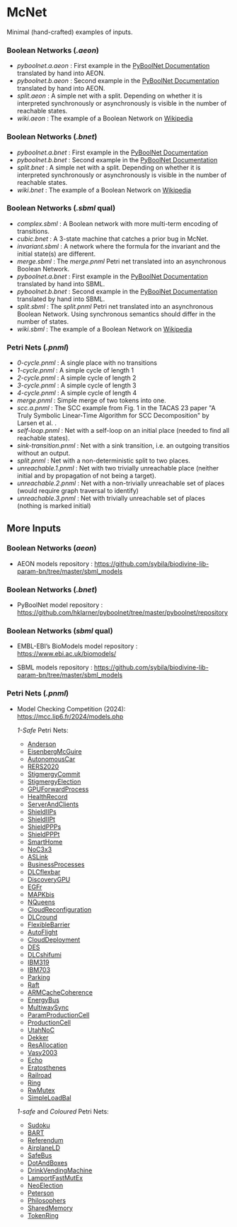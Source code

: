 # McNet

Minimal (hand-crafted) examples of inputs.

### Boolean Networks (*.aeon*)

- *pyboolnet.a.aeon* : First example in the
  [PyBoolNet Documentation](https://pyboolnet.readthedocs.io/en/master/quickstart.html)
  translated by hand into AEON.
- *pyboolnet.b.aeon* : Second example in the
  [PyBoolNet Documentation](https://pyboolnet.readthedocs.io/en/master/quickstart.html)
  translated by hand into AEON.
- *split.aeon* : A simple net with a split. Depending on whether it is
  interpreted synchronously or asynchronously is visible in the number of
  reachable states.
- *wiki.aeon* : The example of a Boolean Network on
  [Wikipedia](https://en.wikipedia.org/wiki/Boolean_network#/media/File:Hou710_BooleanNetwork.svg)

### Boolean Networks (*.bnet*)

- *pyboolnet.a.bnet* : First example in the
  [PyBoolNet Documentation](https://pyboolnet.readthedocs.io/en/master/quickstart.html)
- *pyboolnet.b.bnet* : Second example in the
  [PyBoolNet Documentation](https://pyboolnet.readthedocs.io/en/master/quickstart.html)
- *split.bnet* : A simple net with a split. Depending on whether it is
  interpreted synchronously or asynchronously is visible in the number of
  reachable states.
- *wiki.bnet* : The example of a Boolean Network on
  [Wikipedia](https://en.wikipedia.org/wiki/Boolean_network#/media/File:Hou710_BooleanNetwork.svg)

### Boolean Networks (*.sbml* qual)

- *complex.sbml* : A Boolean network with more multi-term encoding of transitions.
- *cubic.bnet* : A 3-state machine that catches a prior bug in McNet.
- *invariant.sbml* : A network where the formula for the invariant and the initial state(s)
   are different.
- *merge.sbml* : The *merge.pnml* Petri net translated into an asynchronous Boolean
  Network.
- *pyboolnet.a.bnet* : First example in the
  [PyBoolNet Documentation](https://pyboolnet.readthedocs.io/en/master/quickstart.html)
  translated by hand into SBML.
- *pyboolnet.b.bnet* : Second example in the
  [PyBoolNet Documentation](https://pyboolnet.readthedocs.io/en/master/quickstart.html)
  translated by hand into SBML.
- *split.sbml* : The *split.pnml* Petri net translated into an asynchronous Boolean
  Network. Using synchronous semantics should differ in the number of states.
- *wiki.sbml* : The example of a Boolean Network on
  [Wikipedia](https://en.wikipedia.org/wiki/Boolean_network#/media/File:Hou710_BooleanNetwork.svg)

### Petri Nets (*.pnml*)

- *0-cycle.pnml* : A single place with no transitions
- *1-cycle.pnml* : A simple cycle of length 1
- *2-cycle.pnml* : A simple cycle of length 2
- *3-cycle.pnml* : A simple cycle of length 3
- *4-cycle.pnml* : A simple cycle of length 4
- *merge.pnml* : Simple merge of two tokens into one.
- *scc.a.pnml* : The SCC example from Fig. 1 in the TACAS 23 paper "A Truly Symbolic Linear-Time
  Algorithm for SCC Decomposition" by Larsen et al. .
- *self-loop.pnml* : Net with a self-loop on an initial place
  (needed to find all reachable states).
- *sink-transition.pnml* : Net with a sink transition, i.e. an outgoing
  transitios without an output.
- *split.pnml* : Net with a non-deterministic split to two places.
- *unreachable.1.pnml* : Net with two trivially unreachable place
  (neither initial and by propagation of not being a target).
- *unreachable.2.pnml* : Net with a non-trivially unreachable set of places
  (would require graph traversal to identify)
- *unreachable.3.pnml* : Net with trivially unreachable set of places
  (nothing is marked initial)

## More Inputs

### Boolean Networks (*aeon*)

- AEON models repository :
  https://github.com/sybila/biodivine-lib-param-bn/tree/master/sbml_models

### Boolean Networks (*.bnet*)

- PyBoolNet model repository :
  https://github.com/hklarner/pyboolnet/tree/master/pyboolnet/repository

### Boolean Networks (*sbml* qual)

- EMBL-EBI’s BioModels model repository :
  https://www.ebi.ac.uk/biomodels/

- SBML models repository :
  https://github.com/sybila/biodivine-lib-param-bn/tree/master/sbml_models

### Petri Nets (*.pnml*)

- Model Checking Competition (2024): https://mcc.lip6.fr/2024/models.php

  *1-Safe* Petri Nets:
  - [Anderson](https://mcc.lip6.fr/2024/archives/Anderson-pnml.tar.gz)
  - [EisenbergMcGuire](https://mcc.lip6.fr/2024/archives/EisenbergMcGuire-pnml.tar.gz)
  - [AutonomousCar](https://mcc.lip6.fr/2024/archives/AutonomousCar-pnml.tar.gz)
  - [RERS2020](https://mcc.lip6.fr/2024/archives/RERS2020-pnml.tar.gz)
  - [StigmergyCommit](https://mcc.lip6.fr/2024/archives/StigmergyCommit-pnml.tar.gz)
  - [StigmergyElection](https://mcc.lip6.fr/2024/archives/StigmergyElection-pnml.tar.gz)
  - [GPUForwardProcess](https://mcc.lip6.fr/2024/archives/GPUForwardProgress-pnml.tar.gz)
  - [HealthRecord](https://mcc.lip6.fr/2024/archives/HealthRecord-pnml.tar.gz)
  - [ServerAndClients](https://mcc.lip6.fr/2024/archives/ServersAndClients-pnml.tar.gz)
  - [ShieldIIPs](https://mcc.lip6.fr/2024/archives/ShieldIIPs-pnml.tar.gz)
  - [ShieldIIPt](https://mcc.lip6.fr/2024/archives/ShieldIIPt-pnml.tar.gz)
  - [ShieldPPPs](https://mcc.lip6.fr/2024/archives/ShieldPPPs-pnml.tar.gz)
  - [ShieldPPPt](https://mcc.lip6.fr/2024/archives/ShieldPPPt-pnml.tar.gz)
  - [SmartHome](https://mcc.lip6.fr/2024/archives/SmartHome-pnml.tar.gz)
  - [NoC3x3](https://mcc.lip6.fr/2024/archives/NoC3x3-pnml.tar.gz)
  - [ASLink](https://mcc.lip6.fr/2024/archives/ASLink-pnml.tar.gz)
  - [BusinessProcesses](https://mcc.lip6.fr/2024/archives/BusinessProcesses-pnml.tar.gz)
  - [DLCflexbar](https://mcc.lip6.fr/2024/archives/DLCflexbar-pnml.tar.gz)
  - [DiscoveryGPU](https://mcc.lip6.fr/2024/archives/DiscoveryGPU-pnml.tar.gz)
  - [EGFr](https://mcc.lip6.fr/2024/archives/EGFr-pnml.tar.gz)
  - [MAPKbis](https://mcc.lip6.fr/2024/archives/MAPKbis-pnml.tar.gz)
  - [NQueens](https://mcc.lip6.fr/2024/archives/NQueens-pnml.tar.gz)
  - [CloudReconfiguration](https://mcc.lip6.fr/2024/archives/CloudReconfiguration-pnml.tar.gz)
  - [DLCround](https://mcc.lip6.fr/2024/archives/DLCround-pnml.tar.gz)
  - [FlexibleBarrier](https://mcc.lip6.fr/2024/archives/FlexibleBarrier-pnml.tar.gz)
  - [AutoFlight](https://mcc.lip6.fr/2024/archives/AutoFlight-pnml.tar.gz)
  - [CloudDeployment](https://mcc.lip6.fr/2024/archives/CloudDeployment-pnml.tar.gz)
  - [DES](https://mcc.lip6.fr/2024/archives/DES-pnml.tar.gz)
  - [DLCshifumi](https://mcc.lip6.fr/2024/archives/DLCshifumi-pnml.tar.gz)
  - [IBM319](https://mcc.lip6.fr/2024/archives/IBM319-pnml.tar.gz)
  - [IBM703](https://mcc.lip6.fr/2024/archives/IBM703-pnml.tar.gz)
  - [Parking](https://mcc.lip6.fr/2024/archives/Parking-pnml.tar.gz)
  - [Raft](https://mcc.lip6.fr/2024/archives/Raft-pnml.tar.gz)
  - [ARMCacheCoherence](https://mcc.lip6.fr/2024/archives/ARMCacheCoherence-pnml.tar.gz)
  - [EnergyBus](https://mcc.lip6.fr/2024/archives/EnergyBus-pnml.tar.gz)
  - [MultiwaySync](https://mcc.lip6.fr/2024/archives/MultiwaySync-pnml.tar.gz)
  - [ParamProductionCell](https://mcc.lip6.fr/2024/archives/ParamProductionCell-pnml.tar.gz)
  - [ProductionCell](https://mcc.lip6.fr/2024/archives/ProductionCell-pnml.tar.gz)
  - [UtahNoC](https://mcc.lip6.fr/2024/archives/UtahNoC-pnml.tar.gz)
  - [Dekker](https://mcc.lip6.fr/2024/archives/Dekker-pnml.tar.gz)
  - [ResAllocation](https://mcc.lip6.fr/2024/archives/ResAllocation-pnml.tar.gz)
  - [Vasy2003](https://mcc.lip6.fr/2024/archives/Vasy2003-pnml.tar.gz)
  - [Echo](https://mcc.lip6.fr/2024/archives/Echo-pnml.tar.gz)
  - [Eratosthenes](https://mcc.lip6.fr/2024/archives/Eratosthenes-pnml.tar.gz)
  - [Railroad](https://mcc.lip6.fr/2024/archives/Railroad-pnml.tar.gz)
  - [Ring](https://mcc.lip6.fr/2024/archives/Ring-pnml.tar.gz)
  - [RwMutex](https://mcc.lip6.fr/2024/archives/RwMutex-pnml.tar.gz)
  - [SimpleLoadBal](https://mcc.lip6.fr/2024/archives/SimpleLoadBal-pnml.tar.gz)

  *1-safe* and *Coloured* Petri Nets:
  - [Sudoku](https://mcc.lip6.fr/2024/archives/Sudoku-pnml.tar.gz)
  - [BART](https://mcc.lip6.fr/2024/archives/BART-pnml.tar.gz)
  - [Referendum](https://mcc.lip6.fr/2024/archives/Referendum-pnml.tar.gz)
  - [AirplaneLD](https://mcc.lip6.fr/2024/archives/AirplaneLD-pnml.tar.gz)
  - [SafeBus](https://mcc.lip6.fr/2024/archives/SafeBus-pnml.tar.gz)
  - [DotAndBoxes](https://mcc.lip6.fr/2024/archives/DotAndBoxes-pnml.tar.gz)
  - [DrinkVendingMachine](https://mcc.lip6.fr/2024/archives/DrinkVendingMachine-pnml.tar.gz)
  - [LamportFastMutEx](https://mcc.lip6.fr/2024/archives/LamportFastMutEx-pnml.tar.gz)
  - [NeoElection](https://mcc.lip6.fr/2024/archives/NeoElection-pnml.tar.gz)
  - [Peterson](https://mcc.lip6.fr/2024/archives/Peterson-pnml.tar.gz)
  - [Philosophers](https://mcc.lip6.fr/2024/archives/Philosophers-pnml.tar.gz)
  - [SharedMemory](https://mcc.lip6.fr/2024/archives/SharedMemory-pnml.tar.gz)
  - [TokenRing](https://mcc.lip6.fr/2024/archives/TokenRing-pnml.tar.gz)

